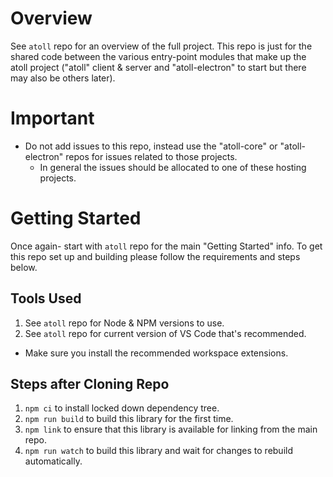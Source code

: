 Overview
========

See `atoll` repo for an overview of the full project.  This repo is just for the shared code between
the various entry-point modules that make up the atoll project ("atoll" client & server and
"atoll-electron" to start but there may also be others later).

Important
=========

* Do not add issues to this repo, instead use the "atoll-core" or "atoll-electron" repos for issues related to those projects.
  - In general the issues should be allocated to one of these hosting projects.

Getting Started
===============

Once again- start with `atoll` repo for the main "Getting Started" info.  To get this repo set up
and building please follow the requirements and steps below.


Tools Used
----------

1. See `atoll` repo for Node & NPM versions to use.
2. See `atoll` repo for current version of VS Code that's recommended.
  - Make sure you install the recommended workspace extensions.

Steps after Cloning Repo
------------------------

1. `npm ci` to install locked down dependency tree.
2. `npm run build` to build this library for the first time.
3. `npm link` to ensure that this library is available for linking from the main repo.
4. `npm run watch` to build this library and wait for changes to rebuild automatically.
